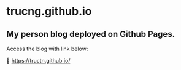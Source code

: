 # trucng.github.io

## My person blog deployed on Github Pages.

Access the blog with link below:

🐪 https://tructn.github.io/
